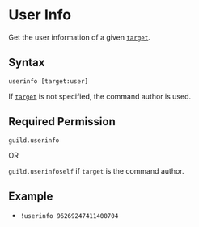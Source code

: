 # User Info

Get the user information of a given [`target`](../../../reference/object-types.md#user).

## Syntax

`userinfo [target:user]`

If [`target`](../../../reference/object-types.md#user) is not specified, the command author is used.

## Required Permission

`guild.userinfo`

OR

`guild.userinfoself` if `target` is the command author.

## Example

- `!userinfo 96269247411400704`

